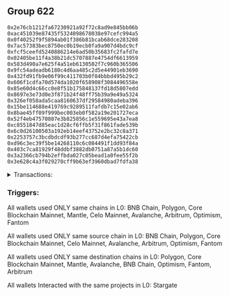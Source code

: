 ## Group 622

```0x26b79fbb94e33895391c397f48844d7c72a806a0
0x2e76cb1212fa67230921a92f72c8ad9e845bb06b
0xac451039e87435f5324098678038e97cefc994a5
0x0f40252f9f5894ab01f386b81bcab68dce283208
0x7ac57383bec8750ec0b19ecb0fa9a907d4bdc9cf
0xfcf5ceefd5240886214e6ad50b35683fc2fafd7e
0x02405be11f4a38b21dc5707887e4754df6613959
0x583d490a7e625f4a51eb6130502f7c960b365506
0x9fc54adeadb6180c4d6aa485c2d5e44901eb3690
0x432fd91fb9e06f99c411703b0f84bbbd495b29c2
0x606f1cdfa70d574da1020f658908f3084496558e
0x85e60d4c66cc0e8f51b175848137fd18d5807edd
0x8697e3e73d0e3f871b24f48ff75b39a9e49a5324
0x326ef058ada5caa8160637df29584980adeba396
0x15be114688e419769c9289511fafdb7c15e02ab6
0x8bae45ff09f999bec003eb0f582a19e201727eca
0x52f4eb47570807e3b825856c1e559695e43a7ea8
0xc8551847d85eac1d28cf6ffb5f31f861fade539b
0x6c0d26100503a192eb14eef43752e2bc32c8a371
0x2253757c3bcdbdcdf93b277cc687d4efa75422cb
0xd96c3ec39f5be14268110c6c084491f1dd93f84a
0x403c7ca81929f48ddbf3882db0751a87a5b1dc60
0x3a2366cb794b2effbda027c05bead1a0fee55f2b
0x3e628c4a3f029270cff9b63ef3960dbad7fdfa38
```
<details>
<summary>Transactions:</summary>

Hashes: 

Wallet: 0x26b79fbb94e33895391c397f48844d7c72a806a0

       Hash: 0x5f4ef58784c76b802e31937df8e4189daec88dafafd85cb99fcbc2db6559d3b9
         - source chain: BNB Chain
         - destination chain: Polygon
         - contract: 0xf0295a8cad5f287cc52b6f5994fe4aa6fb6e8d4b
       Hash: 0xbdf692fd42222695bc123c51080d45703406b0a6b53263b9d9da6c1377c7c6e8
         - source chain: BNB Chain
         - destination chain: Core Blockchain Mainnet
         - contract: 0x3668c325501322ceb5a624e95b9e16a019cdebe8
       Hash: 0x4da72164598c21c27a8a752bdb5c594ec2c6d91745e5dd40d88f2f06c29c27bf
         - source chain: Polygon
         - destination chain: Core Blockchain Mainnet
         - contract: 0xffdf4fe05899c4bdb1676e958fa9f21c19ecb9d5
       Hash: 0x2227c819f915f3fdb585781632c04d13d90dbb92911b6ffde76370a9274f6da8
         - source chain: Core Blockchain Mainnet
         - destination chain: Polygon
         - contract: 0x3701c5897710f16f1f75c6eae258bf11ee189a5d
       Hash: 0xfb41808cbde68fdbcc9afb6b5c8884e26a88a564845cba2b86ebb59d268a957f
         - source chain: Polygon
         - destination chain: Mantle
         - contract: 0xffdf4fe05899c4bdb1676e958fa9f21c19ecb9d5
       Hash: 0x14ffcb724a0bd0529b93fcaa2728c9b69f93be2cc05b06e93726653a457297f2
         - source chain: Celo Mainnet
         - destination chain: Polygon
         - contract: 0xe47b0a5f2444f9b360bd18b744b8d511cfbf98c6
       Hash: 0xf9ef48afdfdb552c8d86f13aea8077a5830dd93bada8044ae7bcbddedb46a25b
         - source chain: BNB Chain
         - destination chain: Avalanche
         - project: Stargate
         - contract: 0xb0d502e938ed5f4df2e681fe6e419ff29631d62b
       Hash: 0xe89856c03c023953babf1832ebcb86a13d2c2f0806c036b7b35ca238ac3e6c08
         - source chain: Avalanche
         - destination chain: BNB Chain
         - project: Stargate
         - contract: 0x2f6f07cdcf3588944bf4c42ac74ff24bf56e7590
       Hash: 0x129dd022689ed593c016ec78cf6e2fd2996592472d94131e637964f915d8292b
         - source chain: Arbitrum
         - destination chain: Optimism
         - project: Stargate
         - contract: 0x6694340fc020c5e6b96567843da2df01b2ce1eb6
       Hash: 0x06a8c02e0a755a6825d87ddc0bfea05b737ef543769d6299dc2a3e4fcde621b6
         - source chain: Optimism
         - destination chain: Fantom
         - project: Stargate
         - contract: 0x296f55f8fb28e498b858d0bcda06d955b2cb3f97
       Hash: 0x1e5163e91b6346eccf181c756facc62caca01500d90eca4a2fc9fec98c78e434
         - source chain: Fantom
         - destination chain: Arbitrum
         - project: Stargate
         - contract: 0x2f6f07cdcf3588944bf4c42ac74ff24bf56e7590
       Hash: 0xcb0f4ea1726e9123b07b685cf4a19fe202bb91c94322d71aaa7ed4d52cdd25d7
         - source chain: Optimism
         - destination chain: Arbitrum
         - project: Stargate
         - contract: 0x701a95707a0290ac8b90b3719e8ee5b210360883
         - value USD: 5371.185996299
Wallet: 0x2e76cb1212fa67230921a92f72c8ad9e845bb06b

       Hash:0xef525a3dbbc8f6cf0abc842f310df4eabafdd706ad9acaa85465432052bf218c
         - source chain: BNB Chain
         - destination chain: Polygon
         - contract: 0xf0295a8cad5f287cc52b6f5994fe4aa6fb6e8d4b
       Hash:0x1354a49e55d6e6b74c9aa54886f9656a5d0974887082bf63633c7b7f8b7bcfce
         - source chain: BNB Chain
         - destination chain: Core Blockchain Mainnet
         - contract: 0x3668c325501322ceb5a624e95b9e16a019cdebe8
       Hash:0x7565c4a6de633d1b77243a69b5dd51d83ed6c96218f00a4f354797baee89a51e
         - source chain: Polygon
         - destination chain: Core Blockchain Mainnet
         - contract: 0xffdf4fe05899c4bdb1676e958fa9f21c19ecb9d5
       Hash:0xf674a0e8f55df8d54c82d9da377b363f4e0d18d6c5e90b5f4185f760784ac4af
         - source chain: Core Blockchain Mainnet
         - destination chain: Polygon
         - contract: 0x3701c5897710f16f1f75c6eae258bf11ee189a5d
       Hash:0x10e56136fb6cc418db07c37c69c565b001ef8a8e545da7a8b47e563e4e192355
         - source chain: Polygon
         - destination chain: Mantle
         - contract: 0xffdf4fe05899c4bdb1676e958fa9f21c19ecb9d5
       Hash:0x11e21085ca1f7c54e565da06f8ff432c16798e18cb061b05792a5cb68adb7d20
         - source chain: Celo Mainnet
         - destination chain: Polygon
         - contract: 0xe47b0a5f2444f9b360bd18b744b8d511cfbf98c6
       Hash:0xb031bff0529b3f783b0da3e0d88d9793a8942350171e082718608606ff61b7ba
         - source chain: BNB Chain
         - destination chain: Avalanche
         - project: Stargate
         - contract: 0xb0d502e938ed5f4df2e681fe6e419ff29631d62b
       Hash:0x557190b61e62aba2a4b2d23afe67861783b340daad103a191068e8f0a33a19e0
         - source chain: Avalanche
         - destination chain: BNB Chain
         - project: Stargate
         - contract: 0x2f6f07cdcf3588944bf4c42ac74ff24bf56e7590
       Hash:0x26993392344e19f57f5ef13e13d539fdb821e855a8303058c366a88af8e54abf
         - source chain: Arbitrum
         - destination chain: Optimism
         - project: Stargate
         - contract: 0x6694340fc020c5e6b96567843da2df01b2ce1eb6
       Hash:0x9e19945ac94a2dd3eaddb714f986f5c88099e2843bbcfa24766423cae6dd48bf
         - source chain: Optimism
         - destination chain: Fantom
         - project: Stargate
         - contract: 0x296f55f8fb28e498b858d0bcda06d955b2cb3f97
       Hash:0xd8044909dfb6a1d885ffe2e52391396dd855a12d5e594e369e55ded9c3d2b9d2
         - source chain: Fantom
         - destination chain: Arbitrum
         - project: Stargate
         - contract: 0x2f6f07cdcf3588944bf4c42ac74ff24bf56e7590
       Hash:0x6b465c529a6f6bf430bb8ce18f84649ff72d2cc4c67728b83dbb485c6ecf45a7
         - source chain: Arbitrum
         - destination chain: Optimism
         - project: Stargate
         - contract: 0x352d8275aae3e0c2404d9f68f6cee084b5beb3dd
         - value USD: 5320.696101291
Wallet: 0xac451039e87435f5324098678038e97cefc994a5

       Hash:0x2e2ff7e963ca9bef4acbf6800ba6d9f7d51cfb9e0d05789b014c6c2c638bb9f8
         - source chain: BNB Chain
         - destination chain: Polygon
         - contract: 0xf0295a8cad5f287cc52b6f5994fe4aa6fb6e8d4b
       Hash:0x682f762b63652413aab0a73a0ce712086f8d67aea65c0e9cd074a84b910a9276
         - source chain: BNB Chain
         - destination chain: Core Blockchain Mainnet
         - contract: 0x3668c325501322ceb5a624e95b9e16a019cdebe8
       Hash:0x9b9d0c596d521fe209aef65e1bcf84ee80071b4164ffd1008fe9ec8a1b2da9c2
         - source chain: Polygon
         - destination chain: Core Blockchain Mainnet
         - contract: 0xffdf4fe05899c4bdb1676e958fa9f21c19ecb9d5
       Hash:0x90a4a8ec4a2e81c230ecce23f8f7c49ec6fb6f47b3551dda6f1eb174f3b37c1a
         - source chain: Core Blockchain Mainnet
         - destination chain: Polygon
         - contract: 0x3701c5897710f16f1f75c6eae258bf11ee189a5d
       Hash:0xd68ac62acdd4ae3cf619cac0f0eaaa48170547c57156999e776bb95ee93779f7
         - source chain: Polygon
         - destination chain: Mantle
         - contract: 0xffdf4fe05899c4bdb1676e958fa9f21c19ecb9d5
       Hash:0xdc3375a3be4ec0edc5cd8bcb88d6a3f7e52be4dcd5cf1fd60df7bbebf001ea79
         - source chain: Celo Mainnet
         - destination chain: Polygon
         - contract: 0xe47b0a5f2444f9b360bd18b744b8d511cfbf98c6
       Hash:0x33f11aa4763c1eb710a7c51a7b39bb65646c035ddce4ceee3d5050825ddd77b9
         - source chain: BNB Chain
         - destination chain: Avalanche
         - project: Stargate
         - contract: 0xb0d502e938ed5f4df2e681fe6e419ff29631d62b
       Hash:0x788483ede759520fa0d0e6a86a002aacedd2994c1e1a5bc91963f10b74629d29
         - source chain: Avalanche
         - destination chain: BNB Chain
         - project: Stargate
         - contract: 0x2f6f07cdcf3588944bf4c42ac74ff24bf56e7590
       Hash:0x574b30beb8659f54819595f19d2127b4f93d40cbc1af834637620bf3734bf92f
         - source chain: Arbitrum
         - destination chain: Optimism
         - project: Stargate
         - contract: 0x6694340fc020c5e6b96567843da2df01b2ce1eb6
       Hash:0x17e1c3fa9f639335b64f2ec458464606893804caa2c6b560dd4f5e0e06227c16
         - source chain: Optimism
         - destination chain: Fantom
         - project: Stargate
         - contract: 0x296f55f8fb28e498b858d0bcda06d955b2cb3f97
       Hash:0xc82ab0144b7474dc10bdea215c9dcc176d14123528f7e48c4460a8b6b4f3b774
         - source chain: Fantom
         - destination chain: Arbitrum
         - project: Stargate
         - contract: 0x2f6f07cdcf3588944bf4c42ac74ff24bf56e7590
       Hash:0x80c56720a81d928e8ad53bbe17f4c6fdc172db36a572eed49cedcc564bf20e53
         - source chain: Arbitrum
         - destination chain: Optimism
         - project: Stargate
         - contract: 0x352d8275aae3e0c2404d9f68f6cee084b5beb3dd
         - value USD: 5320.546236042
Wallet: 0x0f40252f9f5894ab01f386b81bcab68dce283208

       Hash:0xda95f26fd4ebfe11c1905913e54b4518ad546436db4449f566e2b364b289b909
         - source chain: BNB Chain
         - destination chain: Polygon
         - contract: 0xf0295a8cad5f287cc52b6f5994fe4aa6fb6e8d4b
       Hash:0x7e9fa080b367ebd728b734de036cd6f9ff6e9b2db9fb5028ae8e896a0d3556dc
         - source chain: BNB Chain
         - destination chain: Core Blockchain Mainnet
         - contract: 0x3668c325501322ceb5a624e95b9e16a019cdebe8
       Hash:0xa88ce1887a9e1bf887016d098de7276bb8fcfd84dec02f6d5f7e9f1916276490
         - source chain: Polygon
         - destination chain: Core Blockchain Mainnet
         - contract: 0xffdf4fe05899c4bdb1676e958fa9f21c19ecb9d5
       Hash:0x2130b7cf71deda9f8adf0c2cbc98ad50fcc72a5b340b242fe7ff1c9e550ea32c
         - source chain: Core Blockchain Mainnet
         - destination chain: Polygon
         - contract: 0x3701c5897710f16f1f75c6eae258bf11ee189a5d
       Hash:0x470554780c4a2b4d347fe340a8016b2fb9e72f50b192656efaa7af5d2fb5ad0e
         - source chain: Polygon
         - destination chain: Mantle
         - contract: 0xffdf4fe05899c4bdb1676e958fa9f21c19ecb9d5
       Hash:0x3013c5502f64d1fa07a5c7afbf95066c6f254a9d30ae7392d699eac3c87a8ef6
         - source chain: Celo Mainnet
         - destination chain: Polygon
         - contract: 0xe47b0a5f2444f9b360bd18b744b8d511cfbf98c6
       Hash:0x5d4c25cbdcdb7cdea9adf3d68a9e1319f379243569305767ed3da940bf07a545
         - source chain: BNB Chain
         - destination chain: Avalanche
         - project: Stargate
         - contract: 0xb0d502e938ed5f4df2e681fe6e419ff29631d62b
       Hash:0x774d773dcbb87daf7eee29d52f8ca18c792658c0e0082937c20fc163c6885128
         - source chain: Avalanche
         - destination chain: BNB Chain
         - project: Stargate
         - contract: 0x2f6f07cdcf3588944bf4c42ac74ff24bf56e7590
       Hash:0x545d240cdb2a8c08ece92acbd764348bec2da21dbb9169df65ee633afed813b1
         - source chain: Arbitrum
         - destination chain: Optimism
         - project: Stargate
         - contract: 0x6694340fc020c5e6b96567843da2df01b2ce1eb6
       Hash:0xb330eef6b2c6c30c8c07ac5fd6fe532ee79d702e4e313d48f7edc086bda30052
         - source chain: Optimism
         - destination chain: Fantom
         - project: Stargate
         - contract: 0x296f55f8fb28e498b858d0bcda06d955b2cb3f97
       Hash:0x6a008ef231ca6f156edebbeb53e4841131d608ce51b7c2d28ab45fbd9fca7dd5
         - source chain: Fantom
         - destination chain: Arbitrum
         - project: Stargate
         - contract: 0x2f6f07cdcf3588944bf4c42ac74ff24bf56e7590
       Hash:0x8625d0ffc1631bd91db103b32c1d6a7310b39ae08cacf6a7dcc1542478939063
         - source chain: Optimism
         - destination chain: Arbitrum
         - project: Stargate
         - contract: 0x701a95707a0290ac8b90b3719e8ee5b210360883
         - value USD: 5264.8534064
Wallet: 0x7ac57383bec8750ec0b19ecb0fa9a907d4bdc9cf

       Hash:0xf3f17e5cb134b590a34ad3eb76e07942ab0ae2109f8b1d8eb166577835973a86
         - source chain: BNB Chain
         - destination chain: Polygon
         - contract: 0xf0295a8cad5f287cc52b6f5994fe4aa6fb6e8d4b
       Hash:0x9340f4e1e09ba77730f2d7c5a7e0fcd0624e03acae06f9ffad6e4b4b3ddfcfd7
         - source chain: BNB Chain
         - destination chain: Core Blockchain Mainnet
         - contract: 0x3668c325501322ceb5a624e95b9e16a019cdebe8
       Hash:0x457dcdf9bef97ca6bd0ede62c47a0e3599d0adbc929bc3eb70482dfc41d11d1a
         - source chain: Polygon
         - destination chain: Core Blockchain Mainnet
         - contract: 0xffdf4fe05899c4bdb1676e958fa9f21c19ecb9d5
       Hash:0xeb94fbadadc146e452520eee55b4540129fe30a9e1534c99d028dac2c9629c21
         - source chain: Core Blockchain Mainnet
         - destination chain: Polygon
         - contract: 0x3701c5897710f16f1f75c6eae258bf11ee189a5d
       Hash:0x44a9a8687ce0aba24e05a9da605f03f96f91de79795b8099a9f26d2325401b3b
         - source chain: Polygon
         - destination chain: Mantle
         - contract: 0xffdf4fe05899c4bdb1676e958fa9f21c19ecb9d5
       Hash:0x54f89fa296e68571e40ff394cb05ccdf6a97913342d50f05dfe4769f778cc3d2
         - source chain: Celo Mainnet
         - destination chain: Polygon
         - contract: 0xe47b0a5f2444f9b360bd18b744b8d511cfbf98c6
       Hash:0x1003e9f8524de7e1807b5f3bd3c83b55120370b6d662f12e7f625c19d7ad7352
         - source chain: BNB Chain
         - destination chain: Avalanche
         - project: Stargate
         - contract: 0xb0d502e938ed5f4df2e681fe6e419ff29631d62b
       Hash:0x8bca31c6b3ba65d4b8799c106b772aec17bcd19629da99568375db8da246e7a1
         - source chain: Avalanche
         - destination chain: BNB Chain
         - project: Stargate
         - contract: 0x2f6f07cdcf3588944bf4c42ac74ff24bf56e7590
       Hash:0xc45fd9d2140be1f3f49320a4918ea489a443d74d0a085478599690c1b3ed04af
         - source chain: Arbitrum
         - destination chain: Optimism
         - project: Stargate
         - contract: 0x6694340fc020c5e6b96567843da2df01b2ce1eb6
       Hash:0x48a7327a5b83180989a1945c2e96eac1108c553b71f634e166edb58ada5f98af
         - source chain: Optimism
         - destination chain: Fantom
         - project: Stargate
         - contract: 0x296f55f8fb28e498b858d0bcda06d955b2cb3f97
       Hash:0x4bf7b78474e8556e04b8b90ae9c845b0452b0e80a5d2e3659f25c41b72addc5a
         - source chain: Fantom
         - destination chain: Arbitrum
         - project: Stargate
         - contract: 0x2f6f07cdcf3588944bf4c42ac74ff24bf56e7590
       Hash:0x264a98cf89059270053167164be62c489595082e864b3090697a80b94af8125e
         - source chain: Arbitrum
         - destination chain: Optimism
         - project: Stargate
         - contract: 0x352d8275aae3e0c2404d9f68f6cee084b5beb3dd
         - value USD: 5214.37632583
Wallet: 0xfcf5ceefd5240886214e6ad50b35683fc2fafd7e

       Hash:0xe88fc958794e0f802ff74f81a507ed711f2bb9285d282f19504113d083a59ccd
         - source chain: BNB Chain
         - destination chain: Polygon
         - contract: 0xf0295a8cad5f287cc52b6f5994fe4aa6fb6e8d4b
       Hash:0x3531a7fc8ee0f1d168183277f43b25d7ce8553ad44c6dc3b45bb0c897db202c4
         - source chain: BNB Chain
         - destination chain: Core Blockchain Mainnet
         - contract: 0x3668c325501322ceb5a624e95b9e16a019cdebe8
       Hash:0x4e6f6e8ebb3645d3d503a137b4f84776400dc014dd7010d611c75713fb2ef2e3
         - source chain: Polygon
         - destination chain: Core Blockchain Mainnet
         - contract: 0xffdf4fe05899c4bdb1676e958fa9f21c19ecb9d5
       Hash:0xd2821b1bfcf838709049574cbe20e607acfffacb6c38b816fc652cd3950bd918
         - source chain: Core Blockchain Mainnet
         - destination chain: Polygon
         - contract: 0x3701c5897710f16f1f75c6eae258bf11ee189a5d
       Hash:0xdd9bddbbb4df577fcbe0ecffdb17a41dbbf1cdaecfaf93510585b70cea16009b
         - source chain: Polygon
         - destination chain: Mantle
         - contract: 0xffdf4fe05899c4bdb1676e958fa9f21c19ecb9d5
       Hash:0xd39d37a5af06a3ebfa7f4accfc2fe620f590607fd659050ec299fa00b70bd561
         - source chain: Celo Mainnet
         - destination chain: Polygon
         - contract: 0xe47b0a5f2444f9b360bd18b744b8d511cfbf98c6
       Hash:0x6e7901c41bb765a6161d0079ee6cc2e6f088d136044f6fd982b1194534cba809
         - source chain: BNB Chain
         - destination chain: Avalanche
         - project: Stargate
         - contract: 0xb0d502e938ed5f4df2e681fe6e419ff29631d62b
       Hash:0x5456747be05144280136d5d816d4227e9382b9eb9f80b512cf20ba928ffcde7b
         - source chain: Avalanche
         - destination chain: BNB Chain
         - project: Stargate
         - contract: 0x2f6f07cdcf3588944bf4c42ac74ff24bf56e7590
       Hash:0x090631826d6ebc18d265d35a3c3bac9e45d8171c172dbdebdf182e70b61a1e3f
         - source chain: Arbitrum
         - destination chain: Optimism
         - project: Stargate
         - contract: 0x6694340fc020c5e6b96567843da2df01b2ce1eb6
       Hash:0x3a3ca082ba667e99c0b4b765999ec1ec320c43642d6cd26692c99d2ba24e3225
         - source chain: Optimism
         - destination chain: Fantom
         - project: Stargate
         - contract: 0x296f55f8fb28e498b858d0bcda06d955b2cb3f97
       Hash:0xa43dc0ea5b7a9a977f3c9d64a0367784420da11d339d2a33dfbd9970a9ae3724
         - source chain: Fantom
         - destination chain: Arbitrum
         - project: Stargate
         - contract: 0x2f6f07cdcf3588944bf4c42ac74ff24bf56e7590
       Hash:0xa8f04a7f2a84a73670aa825191a9ffd79a992a2e95a2793d48205df2765e7ff5
         - source chain: Optimism
         - destination chain: Arbitrum
         - project: Stargate
         - contract: 0x701a95707a0290ac8b90b3719e8ee5b210360883
         - value USD: 5265.003110053
Wallet: 0x02405be11f4a38b21dc5707887e4754df6613959

       Hash:0x35d005416e897339aa08e0fe1e2026d1d95e66fa200941c963c1413e2c23c230
         - source chain: BNB Chain
         - destination chain: Polygon
         - contract: 0xf0295a8cad5f287cc52b6f5994fe4aa6fb6e8d4b
       Hash:0x950b90c3d0729374c2845f8bc5f015b93980bc5b99e36cb48a1d9235fefdfbfe
         - source chain: BNB Chain
         - destination chain: Core Blockchain Mainnet
         - contract: 0x3668c325501322ceb5a624e95b9e16a019cdebe8
       Hash:0x6249c734cb18ff043cf1fbdeeeb664dbf686441160e861a7d41932e9f37dc4f4
         - source chain: Polygon
         - destination chain: Core Blockchain Mainnet
         - contract: 0xffdf4fe05899c4bdb1676e958fa9f21c19ecb9d5
       Hash:0x7a97a0269b8e6a6eeed9f3cf75d593463fbea2d5ed41d4a53227ecd064377ada
         - source chain: Core Blockchain Mainnet
         - destination chain: Polygon
         - contract: 0x3701c5897710f16f1f75c6eae258bf11ee189a5d
       Hash:0x2a2d5a3a7cd614cfc432bd2415d432a32dbaf35e761282c82479a633425e10c2
         - source chain: Polygon
         - destination chain: Mantle
         - contract: 0xffdf4fe05899c4bdb1676e958fa9f21c19ecb9d5
       Hash:0x3714e88374b0c8308baf6fe277970ba8acf23056eb64253408b0955c9b57943e
         - source chain: Celo Mainnet
         - destination chain: Polygon
         - contract: 0xe47b0a5f2444f9b360bd18b744b8d511cfbf98c6
       Hash:0x2a921bcdf1c2fab6eee1cb864106bedddddeb3df4399e84bf7bff5420c4bba58
         - source chain: BNB Chain
         - destination chain: Avalanche
         - project: Stargate
         - contract: 0xb0d502e938ed5f4df2e681fe6e419ff29631d62b
       Hash:0xa3ea4f934a23ba314628732110244e1de931d4900dfde6be18b023a57c51d335
         - source chain: Avalanche
         - destination chain: BNB Chain
         - project: Stargate
         - contract: 0x2f6f07cdcf3588944bf4c42ac74ff24bf56e7590
       Hash:0x59778cd5e3c57c1f5f3f3f7b7adce48246491c20d9f8c977dcf3f6f7930216f0
         - source chain: Arbitrum
         - destination chain: Optimism
         - project: Stargate
         - contract: 0x6694340fc020c5e6b96567843da2df01b2ce1eb6
       Hash:0x8d6b036f0acad756df208d60ad0ab83756048e8d9137aa60983b0c497b08c7b5
         - source chain: Optimism
         - destination chain: Fantom
         - project: Stargate
         - contract: 0x296f55f8fb28e498b858d0bcda06d955b2cb3f97
       Hash:0xb27ea138dedfcda98ab5812e62eee07a4b2979262497dd3b6a5422a0820054fc
         - source chain: Fantom
         - destination chain: Arbitrum
         - project: Stargate
         - contract: 0x2f6f07cdcf3588944bf4c42ac74ff24bf56e7590
       Hash:0x753bf99023d1c790b9acdd083a1da31346f86aa23057c149db2f3c7cae0f1e35
         - source chain: Arbitrum
         - destination chain: Optimism
         - project: Stargate
         - contract: 0x352d8275aae3e0c2404d9f68f6cee084b5beb3dd
         - value USD: 5214.226640629
Wallet: 0x583d490a7e625f4a51eb6130502f7c960b365506

       Hash:0xd7e7a726ce54e9127816a2f03e519ebd7ff4aa4991dd3b8214344d8a39464eb9
         - source chain: BNB Chain
         - destination chain: Polygon
         - contract: 0xf0295a8cad5f287cc52b6f5994fe4aa6fb6e8d4b
       Hash:0x9acac8ea208cec77dfbd8d92530187aa6a3347d84c96a851a835ae5d1c3ed2d4
         - source chain: BNB Chain
         - destination chain: Core Blockchain Mainnet
         - contract: 0x3668c325501322ceb5a624e95b9e16a019cdebe8
       Hash:0x128a8db5279f0e58100a1e1ae1dd683b68a204d39eb1d7736af854b407728a89
         - source chain: Polygon
         - destination chain: Core Blockchain Mainnet
         - contract: 0xffdf4fe05899c4bdb1676e958fa9f21c19ecb9d5
       Hash:0xb4a9af3b6ee250d0f67a0d680b260accfca21969e3cb480e65a7d7b8af3dae05
         - source chain: Core Blockchain Mainnet
         - destination chain: Polygon
         - contract: 0x3701c5897710f16f1f75c6eae258bf11ee189a5d
       Hash:0x37ce6c905a4815213caec8e3b47ac165186c3e6c9fa698e43f51c0ed99cb1d3b
         - source chain: Polygon
         - destination chain: Mantle
         - contract: 0xffdf4fe05899c4bdb1676e958fa9f21c19ecb9d5
       Hash:0x6976cd0a43cbc1ed3959658f952adba8f505c3ad9f783569b97a3e3bfb6246a8
         - source chain: Celo Mainnet
         - destination chain: Polygon
         - contract: 0xe47b0a5f2444f9b360bd18b744b8d511cfbf98c6
       Hash:0xf730dc8e37e77e30def51b3dc7ce5c016efac9eec097a5d016d78901f443be62
         - source chain: BNB Chain
         - destination chain: Avalanche
         - project: Stargate
         - contract: 0xb0d502e938ed5f4df2e681fe6e419ff29631d62b
       Hash:0xf74c6c95ecd4325bec6499cdabc32cade8e1881d315aee0d7ade6718a33fd1b6
         - source chain: Avalanche
         - destination chain: BNB Chain
         - project: Stargate
         - contract: 0x2f6f07cdcf3588944bf4c42ac74ff24bf56e7590
       Hash:0x87c11d082aa9c769a28b21de078d78f73e8dcf70b8df5c0745104920f3288d2f
         - source chain: Arbitrum
         - destination chain: Optimism
         - project: Stargate
         - contract: 0x6694340fc020c5e6b96567843da2df01b2ce1eb6
       Hash:0x00c37e556556370ae8f5295ac2925bba7471c4d25717ad9e89e02e4725886b9f
         - source chain: Optimism
         - destination chain: Fantom
         - project: Stargate
         - contract: 0x296f55f8fb28e498b858d0bcda06d955b2cb3f97
       Hash:0xb1e05cad7f20f4f5633e0c4acdcc4b20df7d5d1050430b02f57e53e4da06179b
         - source chain: Fantom
         - destination chain: Arbitrum
         - project: Stargate
         - contract: 0x2f6f07cdcf3588944bf4c42ac74ff24bf56e7590
       Hash:0xa6dde65a9db5bbdb315af61861257b5a3b4d9760538c537376fee8858ba35807
         - source chain: Optimism
         - destination chain: Arbitrum
         - project: Stargate
         - contract: 0x701a95707a0290ac8b90b3719e8ee5b210360883
         - value USD: 5158.797902481
Wallet: 0x9fc54adeadb6180c4d6aa485c2d5e44901eb3690

       Hash:0x32aa7c210ff4f332b6c4b07b822e305c34e9c9689e7d3749f617148a1082a8ad
         - source chain: BNB Chain
         - destination chain: Polygon
         - contract: 0xf0295a8cad5f287cc52b6f5994fe4aa6fb6e8d4b
       Hash:0x2a302bea46b86da30459cb10af91f14aedf3e8ad80f871e69c9ce464595345be
         - source chain: BNB Chain
         - destination chain: Core Blockchain Mainnet
         - contract: 0x3668c325501322ceb5a624e95b9e16a019cdebe8
       Hash:0x96f9be3a2077425b829afa187b8270e73cfc832a011e01fbc64b5f4dfd651092
         - source chain: Polygon
         - destination chain: Core Blockchain Mainnet
         - contract: 0xffdf4fe05899c4bdb1676e958fa9f21c19ecb9d5
       Hash:0xe5d87120d9671f5ee8d76ec713df4ec9549fd569bab49e7f73dd43db006159b0
         - source chain: Core Blockchain Mainnet
         - destination chain: Polygon
         - contract: 0x3701c5897710f16f1f75c6eae258bf11ee189a5d
       Hash:0xce0c83d4a4936f0bc623e49b929a41be91748c9416d654b8b1f21503b528271c
         - source chain: Polygon
         - destination chain: Mantle
         - contract: 0xffdf4fe05899c4bdb1676e958fa9f21c19ecb9d5
       Hash:0x356c9a71119cff6a76c901e47064a397a099a46348c346fb4496d36faad77d38
         - source chain: Celo Mainnet
         - destination chain: Polygon
         - contract: 0xe47b0a5f2444f9b360bd18b744b8d511cfbf98c6
       Hash:0x2670131d6a36c3750b8af189631cb25c15952c9b2ee56315c2e8a781fda5d977
         - source chain: BNB Chain
         - destination chain: Avalanche
         - project: Stargate
         - contract: 0xb0d502e938ed5f4df2e681fe6e419ff29631d62b
       Hash:0x2e998e53f48e6484ad115272d64074cd82d2dcb27df13bb50adbf7b65c8dd4c0
         - source chain: Avalanche
         - destination chain: BNB Chain
         - project: Stargate
         - contract: 0x2f6f07cdcf3588944bf4c42ac74ff24bf56e7590
       Hash:0x4aa8dd7a342b8c38e8451743863928f28d847c69fc7c4073cc33a31a73b4469b
         - source chain: Arbitrum
         - destination chain: Optimism
         - project: Stargate
         - contract: 0x6694340fc020c5e6b96567843da2df01b2ce1eb6
       Hash:0xd6472004f495a60559cb0427eb54d812ddede648f2dac521b386f15e552c4896
         - source chain: Optimism
         - destination chain: Fantom
         - project: Stargate
         - contract: 0x296f55f8fb28e498b858d0bcda06d955b2cb3f97
       Hash:0xabdefe914911762431ada28d6377dd737731dbe37448bee521e7b7a2879b753a
         - source chain: Fantom
         - destination chain: Arbitrum
         - project: Stargate
         - contract: 0x2f6f07cdcf3588944bf4c42ac74ff24bf56e7590
       Hash:0xb93e3fc5499c7b13982c3db40dae719599a2b882a028f97e191e2d2911ba5c0a
         - source chain: Optimism
         - destination chain: Arbitrum
         - project: Stargate
         - contract: 0x701a95707a0290ac8b90b3719e8ee5b210360883
         - value USD: 5158.648377791
Wallet: 0x432fd91fb9e06f99c411703b0f84bbbd495b29c2

       Hash:0x439596c7ad6ebc7723f859b266ace9b937a65abbc888e6f66f56ef88144d6e88
         - source chain: BNB Chain
         - destination chain: Polygon
         - contract: 0xf0295a8cad5f287cc52b6f5994fe4aa6fb6e8d4b
       Hash:0x9b936a97a2ebf6b901ad682cf6eb7b7f62f701760a8f715ec122410330b59654
         - source chain: BNB Chain
         - destination chain: Core Blockchain Mainnet
         - contract: 0x3668c325501322ceb5a624e95b9e16a019cdebe8
       Hash:0x699be64f1241c2feaa2078b7380467a26b2bc198ca458eee738e1c5f2a97b19a
         - source chain: Polygon
         - destination chain: Core Blockchain Mainnet
         - contract: 0xffdf4fe05899c4bdb1676e958fa9f21c19ecb9d5
       Hash:0x38cfe93a35c6f581fe7676e962a1426565a300167874d991146c9f9dba703852
         - source chain: Core Blockchain Mainnet
         - destination chain: Polygon
         - contract: 0x3701c5897710f16f1f75c6eae258bf11ee189a5d
       Hash:0x3fc7a8c62d1ac99a4597382e0b59e1e3a983ef20bf13bfb243a015ae5d3b3eb9
         - source chain: Polygon
         - destination chain: Mantle
         - contract: 0xffdf4fe05899c4bdb1676e958fa9f21c19ecb9d5
       Hash:0x1ff6955b178dcbfb41f7bc11647f464d457951df65fae5b8552c9ec3588af9ff
         - source chain: Celo Mainnet
         - destination chain: Polygon
         - contract: 0xe47b0a5f2444f9b360bd18b744b8d511cfbf98c6
       Hash:0x518f579de120cb0b957e8248c482450c745acdd0ee6fc1a60c7cbae82f7adee0
         - source chain: BNB Chain
         - destination chain: Avalanche
         - project: Stargate
         - contract: 0xb0d502e938ed5f4df2e681fe6e419ff29631d62b
       Hash:0xd241058d0a21472bcb3a3c7d7acd68750218fe9b33eea8922a2aff40b8fe075c
         - source chain: Avalanche
         - destination chain: BNB Chain
         - project: Stargate
         - contract: 0x2f6f07cdcf3588944bf4c42ac74ff24bf56e7590
       Hash:0x6a57bdbe3ce8e6793af54f9aa25139349488fdb82fc3df0357a5da3dd0deaa7f
         - source chain: Arbitrum
         - destination chain: Optimism
         - project: Stargate
         - contract: 0x6694340fc020c5e6b96567843da2df01b2ce1eb6
       Hash:0xe2c70c0e15fa6f38462d490ad3712ba30199933690cf86aed0444387ec405309
         - source chain: Optimism
         - destination chain: Fantom
         - project: Stargate
         - contract: 0x296f55f8fb28e498b858d0bcda06d955b2cb3f97
       Hash:0x01d8c594ce034a241695054dbe6ac4c617c9ebce94f9e08d5d4c7e37222eef94
         - source chain: Fantom
         - destination chain: Arbitrum
         - project: Stargate
         - contract: 0x2f6f07cdcf3588944bf4c42ac74ff24bf56e7590
       Hash:0x8a384b45e56197fa26779f0308ad609618030273366bab1e8f91b9a80399252b
         - source chain: Arbitrum
         - destination chain: Optimism
         - project: Stargate
         - contract: 0x352d8275aae3e0c2404d9f68f6cee084b5beb3dd
         - value USD: 5108.034589472
Wallet: 0x606f1cdfa70d574da1020f658908f3084496558e

       Hash:0x47df03a389557c3dd2e756692a91a84be3b420d51196e967993c4eaf3816c982
         - source chain: BNB Chain
         - destination chain: Polygon
         - contract: 0xf0295a8cad5f287cc52b6f5994fe4aa6fb6e8d4b
       Hash:0xd89f10069789ae3f32fb5b84a3e9d373933b6360a6f3dc5ba133f627e06011fc
         - source chain: BNB Chain
         - destination chain: Core Blockchain Mainnet
         - contract: 0x3668c325501322ceb5a624e95b9e16a019cdebe8
       Hash:0x436b2e41c480ad3f4efdfb4c7c924d6aed02fcbcafb138945215736162837aa8
         - source chain: Polygon
         - destination chain: Core Blockchain Mainnet
         - contract: 0xffdf4fe05899c4bdb1676e958fa9f21c19ecb9d5
       Hash:0x4ec3096b6d047f2a50d65583b23ec95fff4238e1e0ff6591e19712698a2ed2f8
         - source chain: Core Blockchain Mainnet
         - destination chain: Polygon
         - contract: 0x3701c5897710f16f1f75c6eae258bf11ee189a5d
       Hash:0x459b00073650f6c1db8faa9f3eb264011960ec61d0991aa9ba02637515980630
         - source chain: Polygon
         - destination chain: Mantle
         - contract: 0xffdf4fe05899c4bdb1676e958fa9f21c19ecb9d5
       Hash:0x817b80925734cb4140004d741b2fefc2232935ec44c84a0267049442554ce40a
         - source chain: Celo Mainnet
         - destination chain: Polygon
         - contract: 0xe47b0a5f2444f9b360bd18b744b8d511cfbf98c6
       Hash:0xa7a90f68aa0fa119a2e8f05a8fa1293f5063c15267943a572fe7c0e47085e2c8
         - source chain: BNB Chain
         - destination chain: Avalanche
         - project: Stargate
         - contract: 0xb0d502e938ed5f4df2e681fe6e419ff29631d62b
       Hash:0xebdd4144f8c6ec770537eaf889aabf95ecbd72150533b7c5dce7acdcee8593a6
         - source chain: Avalanche
         - destination chain: BNB Chain
         - project: Stargate
         - contract: 0x2f6f07cdcf3588944bf4c42ac74ff24bf56e7590
       Hash:0x163d2e88a5dcdada04de7630396935e9802600d8d35e443a35f4ebe962f47c84
         - source chain: Arbitrum
         - destination chain: Optimism
         - project: Stargate
         - contract: 0x6694340fc020c5e6b96567843da2df01b2ce1eb6
       Hash:0xf82cc1bbc7215bfcb57fd92304a0f21ee599935b327e7d52c9a83d88e9176ae4
         - source chain: Optimism
         - destination chain: Fantom
         - project: Stargate
         - contract: 0x296f55f8fb28e498b858d0bcda06d955b2cb3f97
       Hash:0x6404531b695c3f1226303f23a139a2bc0c548dc97842d5e990942b0f2867c9ed
         - source chain: Fantom
         - destination chain: Arbitrum
         - project: Stargate
         - contract: 0x2f6f07cdcf3588944bf4c42ac74ff24bf56e7590
       Hash:0x606dcec5c9d6b41375525ab059f46f8dac1c5f66588fedb23afa9c70071b8381
         - source chain: Arbitrum
         - destination chain: Optimism
         - project: Stargate
         - contract: 0x352d8275aae3e0c2404d9f68f6cee084b5beb3dd
         - value USD: 5108.184095625
Wallet: 0x85e60d4c66cc0e8f51b175848137fd18d5807edd

       Hash:0x1491e29ddf9b5dcc0d2ac9837bcfab196ac0cd897129a86cd62ea4da91505d6f
         - source chain: BNB Chain
         - destination chain: Polygon
         - contract: 0xf0295a8cad5f287cc52b6f5994fe4aa6fb6e8d4b
       Hash:0xd220644bd69b541f4d45e3f5fba5c44a9fda74261ccd3838e727f817b99440f5
         - source chain: BNB Chain
         - destination chain: Core Blockchain Mainnet
         - contract: 0x3668c325501322ceb5a624e95b9e16a019cdebe8
       Hash:0x1757ff5ecc19a36cacf99897fb0f17045e689823d42665d63bfdca9eb7cd0bbb
         - source chain: Polygon
         - destination chain: Core Blockchain Mainnet
         - contract: 0xffdf4fe05899c4bdb1676e958fa9f21c19ecb9d5
       Hash:0x40300d4b9af3217c83083d6a1977194844097e3294dbb3130f23a30daf265f92
         - source chain: Core Blockchain Mainnet
         - destination chain: Polygon
         - contract: 0x3701c5897710f16f1f75c6eae258bf11ee189a5d
       Hash:0xc3803a6eb157883ffa483a17523ff72d24c9d5ddbbb4e307a73962e33790e09e
         - source chain: Polygon
         - destination chain: Mantle
         - contract: 0xffdf4fe05899c4bdb1676e958fa9f21c19ecb9d5
       Hash:0x06324cf85eb97f733c624a6d0d11bffcbbd866012cea24eea0f9e3f85158ceef
         - source chain: Celo Mainnet
         - destination chain: Polygon
         - contract: 0xe47b0a5f2444f9b360bd18b744b8d511cfbf98c6
       Hash:0xd46877ee917b6ae4cb688392d9a2e1d2b209c1966ee9e11b7f0df6174f680b08
         - source chain: BNB Chain
         - destination chain: Avalanche
         - project: Stargate
         - contract: 0xb0d502e938ed5f4df2e681fe6e419ff29631d62b
       Hash:0xa4db6750a072f0c446606fe233e9199a17e75c2aebc373c47f5bfece5c625669
         - source chain: Avalanche
         - destination chain: BNB Chain
         - project: Stargate
         - contract: 0x2f6f07cdcf3588944bf4c42ac74ff24bf56e7590
       Hash:0x141546d22cca01df40be051c331582befb7c18334e69829d221c353ffaf00b18
         - source chain: Arbitrum
         - destination chain: Optimism
         - project: Stargate
         - contract: 0x6694340fc020c5e6b96567843da2df01b2ce1eb6
       Hash:0x716984ac2bb53cba0e4608622314b94aa46ee7f3d248d65dc5445860306c137f
         - source chain: Optimism
         - destination chain: Fantom
         - project: Stargate
         - contract: 0x296f55f8fb28e498b858d0bcda06d955b2cb3f97
       Hash:0x788cf4a49c1b7f694bcb043fb19a6a79a5b056837d1f57fb42b2d291ac5fab49
         - source chain: Fantom
         - destination chain: Arbitrum
         - project: Stargate
         - contract: 0x2f6f07cdcf3588944bf4c42ac74ff24bf56e7590
       Hash:0x72a6368ba4bd5f103be8b08bc697eff877365983ceb3085affd22595bc69d963
         - source chain: Optimism
         - destination chain: Arbitrum
         - project: Stargate
         - contract: 0x701a95707a0290ac8b90b3719e8ee5b210360883
         - value USD: 5052.570756504
Wallet: 0x8697e3e73d0e3f871b24f48ff75b39a9e49a5324

       Hash:0xf1189c7cb0a4ffbc7fa3fa3280a6c65317752f3ff370e9205b568ee2447c0c02
         - source chain: BNB Chain
         - destination chain: Polygon
         - contract: 0xf0295a8cad5f287cc52b6f5994fe4aa6fb6e8d4b
       Hash:0x4718ab0c63f6c611a6980a3b7eec4cb6f33e216725240ff5190f2079b19b930f
         - source chain: BNB Chain
         - destination chain: Core Blockchain Mainnet
         - contract: 0x3668c325501322ceb5a624e95b9e16a019cdebe8
       Hash:0xd6534ece5ce499e695acc3dec0f3ae1de82ef8fa1e22bd4486116f5379c014e8
         - source chain: Polygon
         - destination chain: Core Blockchain Mainnet
         - contract: 0xffdf4fe05899c4bdb1676e958fa9f21c19ecb9d5
       Hash:0x3c966744bc126f56d93d66969dfb95caf82e6b229a9d67c38497f3dd7ffcc551
         - source chain: Core Blockchain Mainnet
         - destination chain: Polygon
         - contract: 0x3701c5897710f16f1f75c6eae258bf11ee189a5d
       Hash:0xcb79e4fca218f79607cedcd200886119b5ba024449e40097eff0e71ed33f79c0
         - source chain: Polygon
         - destination chain: Mantle
         - contract: 0xffdf4fe05899c4bdb1676e958fa9f21c19ecb9d5
       Hash:0xf368bef0b664a901ea4112dba8cdc38558a5827534840f23a773fb73f2660a86
         - source chain: Celo Mainnet
         - destination chain: Polygon
         - contract: 0xe47b0a5f2444f9b360bd18b744b8d511cfbf98c6
       Hash:0xc318d18b52f344f3e0a701b6f07edf781a1875a4d4c2e209e41f1de9c2d790c1
         - source chain: BNB Chain
         - destination chain: Avalanche
         - project: Stargate
         - contract: 0xb0d502e938ed5f4df2e681fe6e419ff29631d62b
       Hash:0xee427bc360bc9f04b37e79bdc0aeda419d64686901bf15f6ce818b7077112862
         - source chain: Avalanche
         - destination chain: BNB Chain
         - project: Stargate
         - contract: 0x2f6f07cdcf3588944bf4c42ac74ff24bf56e7590
       Hash:0x9d0ad4857ccf86648563d815c224e7b909c525da9f310fae0f56a2aba7ea0e6e
         - source chain: Arbitrum
         - destination chain: Optimism
         - project: Stargate
         - contract: 0x6694340fc020c5e6b96567843da2df01b2ce1eb6
       Hash:0xb1eb5f1c9e94767d6c579716405fa4e2bae552ae2bc1cbb760c4c6c83bf0582a
         - source chain: Optimism
         - destination chain: Fantom
         - project: Stargate
         - contract: 0x296f55f8fb28e498b858d0bcda06d955b2cb3f97
       Hash:0x7b25e259663946d60e9fd2fef692724801f31c399bbe0f539acab0a59d0a8b11
         - source chain: Fantom
         - destination chain: Arbitrum
         - project: Stargate
         - contract: 0x2f6f07cdcf3588944bf4c42ac74ff24bf56e7590
       Hash:0xcbb6d11d981ba47973f1ca7df5070d6660dbf062e4c905c3ab50936c6a22397c
         - source chain: Arbitrum
         - destination chain: Optimism
         - project: Stargate
         - contract: 0x352d8275aae3e0c2404d9f68f6cee084b5beb3dd
         - value USD: 5979.295198233
Wallet: 0x326ef058ada5caa8160637df29584980adeba396

       Hash:0x4ab1502983820566bf7a04a3a73bd1b0ea8dada0d1d25105c18dca1b7741a915
         - source chain: BNB Chain
         - destination chain: Polygon
         - contract: 0xf0295a8cad5f287cc52b6f5994fe4aa6fb6e8d4b
       Hash:0x9f6810b1cae6603a49f63ca293d0b692bcb19572fffd3088b3a694d8713ecb2c
         - source chain: BNB Chain
         - destination chain: Core Blockchain Mainnet
         - contract: 0x3668c325501322ceb5a624e95b9e16a019cdebe8
       Hash:0xdca46f673c260a84ec4c5c5fb6756962b1a75afc786f0c67e863ac127df346d1
         - source chain: Polygon
         - destination chain: Core Blockchain Mainnet
         - contract: 0xffdf4fe05899c4bdb1676e958fa9f21c19ecb9d5
       Hash:0x6da7c1fa2bf0df5295b6354c511e1e37f23367610717ea4e260ac63a4cdbe24c
         - source chain: Core Blockchain Mainnet
         - destination chain: Polygon
         - contract: 0x3701c5897710f16f1f75c6eae258bf11ee189a5d
       Hash:0xe3086e004baa1d2a52d0c7d049512ee4187d4686499e6674724cb41e4004af54
         - source chain: Polygon
         - destination chain: Mantle
         - contract: 0xffdf4fe05899c4bdb1676e958fa9f21c19ecb9d5
       Hash:0xb27fba8a241c173dc073c05cb5fb026003b30f25464a0745dd7f49a00759ff5a
         - source chain: Celo Mainnet
         - destination chain: Polygon
         - contract: 0xe47b0a5f2444f9b360bd18b744b8d511cfbf98c6
       Hash:0x6d01dc3b204ce2bda68ebd2070997e890350fb1fa8d1c12d90aa90486d31ae39
         - source chain: BNB Chain
         - destination chain: Avalanche
         - project: Stargate
         - contract: 0xb0d502e938ed5f4df2e681fe6e419ff29631d62b
       Hash:0xaf11ee29aaf4b36ff72eb8e61fd0e21c4f9daa0fd1794d8430926cd607d5729f
         - source chain: Avalanche
         - destination chain: BNB Chain
         - project: Stargate
         - contract: 0x2f6f07cdcf3588944bf4c42ac74ff24bf56e7590
       Hash:0x100c87cb9e12c903259af1d8383231edf6685e9a8de54794ea40189b39598bc1
         - source chain: Arbitrum
         - destination chain: Optimism
         - project: Stargate
         - contract: 0x6694340fc020c5e6b96567843da2df01b2ce1eb6
       Hash:0x32d45e7715caf2ee30b5fd688c7e9a0f952e6af2a0769b283f0a3e02e6ca23c6
         - source chain: Optimism
         - destination chain: Fantom
         - project: Stargate
         - contract: 0x296f55f8fb28e498b858d0bcda06d955b2cb3f97
       Hash:0x785bf3a1afe4a9522389e808d060eff840e0f2479f7479b4b4f0a630a0b731d7
         - source chain: Fantom
         - destination chain: Arbitrum
         - project: Stargate
         - contract: 0x2f6f07cdcf3588944bf4c42ac74ff24bf56e7590
       Hash:0x2895b37e9b234fab5a8dda3c755c099d58108dabf4023df46f5a9e39d058fa78
         - source chain: Arbitrum
         - destination chain: Optimism
         - project: Stargate
         - contract: 0x352d8275aae3e0c2404d9f68f6cee084b5beb3dd
         - value USD: 5979.54353593
Wallet: 0x15be114688e419769c9289511fafdb7c15e02ab6

       Hash:0xee6fca3e9bd5bb5eaaa1fb2a3b44fb0ea20a23e0ee4cafeee13897531f3f7a01
         - source chain: BNB Chain
         - destination chain: Polygon
         - contract: 0xf0295a8cad5f287cc52b6f5994fe4aa6fb6e8d4b
       Hash:0x84edda92bf3b8a7db8826dd5d31e5209a9966e34843795bdf7ecd2e7dd19ee31
         - source chain: BNB Chain
         - destination chain: Core Blockchain Mainnet
         - contract: 0x3668c325501322ceb5a624e95b9e16a019cdebe8
       Hash:0x9d94916a01ec93c03662c808229cfd0e4f0188cde5d4cfba01258dd905794eda
         - source chain: Polygon
         - destination chain: Core Blockchain Mainnet
         - contract: 0xffdf4fe05899c4bdb1676e958fa9f21c19ecb9d5
       Hash:0xfc9f7a5c08a1bb24e662b72ca62ec1b30614e3c751658956483f27c6e0a9b441
         - source chain: Core Blockchain Mainnet
         - destination chain: Polygon
         - contract: 0x3701c5897710f16f1f75c6eae258bf11ee189a5d
       Hash:0x58efe9fbbf9708a673eefaca3d529f5f1964cb7aac5a8bd27591994597b5b0b8
         - source chain: Polygon
         - destination chain: Core Blockchain Mainnet
         - contract: 0xffdf4fe05899c4bdb1676e958fa9f21c19ecb9d5
       Hash:0xb98d20dbf65b26fb8c4295e097869c4d13235eb911fe3451b6c1678752df3ed0
         - source chain: Polygon
         - destination chain: Mantle
         - contract: 0xffdf4fe05899c4bdb1676e958fa9f21c19ecb9d5
       Hash:0x636414f704fdfd73403fc710f6074adbbd1e8246801a74c5fea7c8e2c7e39a51
         - source chain: Celo Mainnet
         - destination chain: Polygon
         - contract: 0xe47b0a5f2444f9b360bd18b744b8d511cfbf98c6
       Hash:0x9b8b88c40b2afe8361b62ec1051265cf3f374a4994628074228483607a044a29
         - source chain: BNB Chain
         - destination chain: Avalanche
         - project: Stargate
         - contract: 0xb0d502e938ed5f4df2e681fe6e419ff29631d62b
       Hash:0x5b9b81ec36d5859e936165aa9b0653434d9ed0eb282b478436da682df5e07b45
         - source chain: Avalanche
         - destination chain: BNB Chain
         - project: Stargate
         - contract: 0x2f6f07cdcf3588944bf4c42ac74ff24bf56e7590
       Hash:0x596648a0ab8f8dc24e52413e7a5dd138571cfea7ccf4374d4083c164c05299f0
         - source chain: Arbitrum
         - destination chain: Optimism
         - project: Stargate
         - contract: 0x6694340fc020c5e6b96567843da2df01b2ce1eb6
       Hash:0x80850d31902286247f36ab14bf3d8331319f77e3b367a2916a105ddc0c599f3b
         - source chain: Optimism
         - destination chain: Fantom
         - project: Stargate
         - contract: 0x296f55f8fb28e498b858d0bcda06d955b2cb3f97
       Hash:0x297455aca4b064e462c4c233738fe6e1c4baaed6672af864a265cf4c4faf7a59
         - source chain: Fantom
         - destination chain: Arbitrum
         - project: Stargate
         - contract: 0x2f6f07cdcf3588944bf4c42ac74ff24bf56e7590
       Hash:0xddcc513959b85bb5142f9296e16f9dbcc8ade8fbf1cc0f42e536da0d44550e2f
         - source chain: Optimism
         - destination chain: Arbitrum
         - project: Stargate
         - contract: 0x701a95707a0290ac8b90b3719e8ee5b210360883
         - value USD: 5052.720101232
Wallet: 0x8bae45ff09f999bec003eb0f582a19e201727eca

       Hash:0x9863a50035e22fc2c29ab37c6051374bc9f61d1dca05fdf5a0ced0715e8d8810
         - source chain: BNB Chain
         - destination chain: Polygon
         - contract: 0xf0295a8cad5f287cc52b6f5994fe4aa6fb6e8d4b
       Hash:0x021d78c88ff938d381566339345bf6340641a701fe030ccf210071ad7bf5381c
         - source chain: BNB Chain
         - destination chain: Core Blockchain Mainnet
         - contract: 0x3668c325501322ceb5a624e95b9e16a019cdebe8
       Hash:0xd64f80ee19bc3b06220c102da8100b55e3602a10b406c2907d831228c0b56055
         - source chain: Polygon
         - destination chain: Core Blockchain Mainnet
         - contract: 0xffdf4fe05899c4bdb1676e958fa9f21c19ecb9d5
       Hash:0x2706834701b19bf5b041f2a637f7e11de728b0889597edb0c7deeef06c8a4721
         - source chain: Core Blockchain Mainnet
         - destination chain: Polygon
         - contract: 0x3701c5897710f16f1f75c6eae258bf11ee189a5d
       Hash:0xaa5716377176afe2491b538a8dadaa08b75361909bae70d4c394ca9afb48bc77
         - source chain: Polygon
         - destination chain: Mantle
         - contract: 0xffdf4fe05899c4bdb1676e958fa9f21c19ecb9d5
       Hash:0x95697a3897304530cd762c684dcec3097054bea33c2a9d2dec400caf9fb74902
         - source chain: Celo Mainnet
         - destination chain: Polygon
         - contract: 0xe47b0a5f2444f9b360bd18b744b8d511cfbf98c6
       Hash:0xd8c636322eead59942e12c9eac4df61a13db76ce37bb56f2695bcc2a2bfdf997
         - source chain: BNB Chain
         - destination chain: Avalanche
         - project: Stargate
         - contract: 0xb0d502e938ed5f4df2e681fe6e419ff29631d62b
       Hash:0x64eaadd26405e6313d7bcd33de333fa88d75e43b369765b43253a9ba59608eb1
         - source chain: Avalanche
         - destination chain: BNB Chain
         - project: Stargate
         - contract: 0x2f6f07cdcf3588944bf4c42ac74ff24bf56e7590
       Hash:0x9e6389e1a6923c5d918e3217f047ec1108d32152db48e27a41c873ca5563ff40
         - source chain: Arbitrum
         - destination chain: Optimism
         - project: Stargate
         - contract: 0x6694340fc020c5e6b96567843da2df01b2ce1eb6
       Hash:0xa7a676763a32e5eb78032298e27d59a3182b0bfc06537223278401533558ad94
         - source chain: Optimism
         - destination chain: Fantom
         - project: Stargate
         - contract: 0x296f55f8fb28e498b858d0bcda06d955b2cb3f97
       Hash:0xc6bb2286069a597615bc6d06ab14b8e83f8d44d398768dbf69e8581b381a6fb5
         - source chain: Fantom
         - destination chain: Arbitrum
         - project: Stargate
         - contract: 0x2f6f07cdcf3588944bf4c42ac74ff24bf56e7590
       Hash:0x1d15f234117a2a6aebfa6a914cb45f87ef7ad0b57d45f9563ba4dfcbdf454b8e
         - source chain: Optimism
         - destination chain: Arbitrum
         - project: Stargate
         - contract: 0x701a95707a0290ac8b90b3719e8ee5b210360883
         - value USD: 5922.892516847
Wallet: 0x52f4eb47570807e3b825856c1e559695e43a7ea8

       Hash:0x702711642a24adc244e66f14f0539dde9adda0962363d9490d2f3cd5cfecd98e
         - source chain: BNB Chain
         - destination chain: Polygon
         - contract: 0xf0295a8cad5f287cc52b6f5994fe4aa6fb6e8d4b
       Hash:0x267cdaf6e9825135cb0abb5e4948588da1fe3151e4ad838aa0f2f2be06938936
         - source chain: BNB Chain
         - destination chain: Core Blockchain Mainnet
         - contract: 0x3668c325501322ceb5a624e95b9e16a019cdebe8
       Hash:0x6b241dd0cecd9013e10ef6d38699d1b11c28be0b65d96611182a163d7cf850cf
         - source chain: Polygon
         - destination chain: Core Blockchain Mainnet
         - contract: 0xffdf4fe05899c4bdb1676e958fa9f21c19ecb9d5
       Hash:0x0a55a6b910727c3e81ca630ddd09d50bc8c8cc0fb9feaf93789df4a30c243f60
         - source chain: Core Blockchain Mainnet
         - destination chain: Polygon
         - contract: 0x3701c5897710f16f1f75c6eae258bf11ee189a5d
       Hash:0xa98bda76446e7b6f2760abedcdc1b95a69254ecae8418b13fb5c2241d01377f2
         - source chain: Polygon
         - destination chain: Mantle
         - contract: 0xffdf4fe05899c4bdb1676e958fa9f21c19ecb9d5
       Hash:0x235ffeee405a9f824f289d899ec279e53790b9eab3daa1d5ab6ea42fcada784d
         - source chain: Celo Mainnet
         - destination chain: Polygon
         - contract: 0xe47b0a5f2444f9b360bd18b744b8d511cfbf98c6
       Hash:0x64e98bea734d086798a1fd428b7ba8aafdf2b805c027fca2fe8994ccf821808a
         - source chain: BNB Chain
         - destination chain: Avalanche
         - project: Stargate
         - contract: 0xb0d502e938ed5f4df2e681fe6e419ff29631d62b
       Hash:0x6d0f9cb50b82b311693cffeabf7e5149e1e1d8884901f0b4e354f74fde12f985
         - source chain: Avalanche
         - destination chain: BNB Chain
         - project: Stargate
         - contract: 0x2f6f07cdcf3588944bf4c42ac74ff24bf56e7590
       Hash:0x8f10939ea367da9cea5f009894f7dd2a14f433e0505bf32f47fcd0ce315595ff
         - source chain: Arbitrum
         - destination chain: Optimism
         - project: Stargate
         - contract: 0x6694340fc020c5e6b96567843da2df01b2ce1eb6
       Hash:0xdaed10f5b7189305a9eb3d5954e84a0f94d4ffa60271f04e30ea3263c0b6e7fb
         - source chain: Optimism
         - destination chain: Fantom
         - project: Stargate
         - contract: 0x296f55f8fb28e498b858d0bcda06d955b2cb3f97
       Hash:0x828b0b240c06efab49a468b4d991fac78dda88c93ed35b4bd1d4b7061888ca3a
         - source chain: Fantom
         - destination chain: Arbitrum
         - project: Stargate
         - contract: 0x2f6f07cdcf3588944bf4c42ac74ff24bf56e7590
       Hash:0x78dddd5cce69e6f9cc8efe83a010df8beee0b4c5a807e7bb7871f2652b175dd0
         - source chain: Optimism
         - destination chain: Arbitrum
         - project: Stargate
         - contract: 0x701a95707a0290ac8b90b3719e8ee5b210360883
         - value USD: 5923.140586904
Wallet: 0xc8551847d85eac1d28cf6ffb5f31f861fade539b

       Hash:0xfc8ddb14739de9f19573579dd20e814aa33b52e8ad11abc53db34417f6630477
         - source chain: BNB Chain
         - destination chain: Polygon
         - contract: 0xf0295a8cad5f287cc52b6f5994fe4aa6fb6e8d4b
       Hash:0x049776c326bb17f19c11710a60ac041b40d29161d4ea10cc655bfadbe043d33c
         - source chain: BNB Chain
         - destination chain: Core Blockchain Mainnet
         - contract: 0x3668c325501322ceb5a624e95b9e16a019cdebe8
       Hash:0x45e02dabc5f18be71d89e998bfa71a8acb437eae689ed9135ce1af034ea6040f
         - source chain: Polygon
         - destination chain: Core Blockchain Mainnet
         - contract: 0xffdf4fe05899c4bdb1676e958fa9f21c19ecb9d5
       Hash:0x7417aca5043911f24f5b5633d6f61970f6c6252a622c5c5ca3c8c5943a84d43e
         - source chain: Core Blockchain Mainnet
         - destination chain: Polygon
         - contract: 0x3701c5897710f16f1f75c6eae258bf11ee189a5d
       Hash:0xd92dcb213aaba6babf7664dd086c2aa1be9e622c5d629f7084c28473abcfe22f
         - source chain: Polygon
         - destination chain: Mantle
         - contract: 0xffdf4fe05899c4bdb1676e958fa9f21c19ecb9d5
       Hash:0xe4331eb7393050f93989807462d5f22e237a4502d38dde32fc4274c01022e911
         - source chain: Celo Mainnet
         - destination chain: Polygon
         - contract: 0xe47b0a5f2444f9b360bd18b744b8d511cfbf98c6
       Hash:0x95883400909b611f9ef4a4ab1918ffbb537b9016254d037a2ab603f74101af18
         - source chain: BNB Chain
         - destination chain: Avalanche
         - project: Stargate
         - contract: 0xb0d502e938ed5f4df2e681fe6e419ff29631d62b
       Hash:0xa376b67d0bc3c4660870b64e8aa1f87eaae354f093402bf5c5e3c07da781caf0
         - source chain: Avalanche
         - destination chain: BNB Chain
         - project: Stargate
         - contract: 0x2f6f07cdcf3588944bf4c42ac74ff24bf56e7590
       Hash:0xc52f4fb7a2db0053700baa73ddb06e2379fa0bc51de735ec52e05f468137053c
         - source chain: Arbitrum
         - destination chain: Optimism
         - project: Stargate
         - contract: 0x6694340fc020c5e6b96567843da2df01b2ce1eb6
       Hash:0x46cc0133a3cfdebf28d985a7459b8014e534667f9cd4aeb66a8e7f3ace9eb769
         - source chain: Optimism
         - destination chain: Fantom
         - project: Stargate
         - contract: 0x296f55f8fb28e498b858d0bcda06d955b2cb3f97
       Hash:0x590464b392e3d72222867d9799e4f3003a899c9e83cb2f5b2baf45f71501f7d9
         - source chain: Fantom
         - destination chain: Arbitrum
         - project: Stargate
         - contract: 0x2f6f07cdcf3588944bf4c42ac74ff24bf56e7590
       Hash:0xf3f68fc8491b8f6fc1b373e07402d850e399381d80a5d4e398227804f0cb963e
         - source chain: Arbitrum
         - destination chain: Optimism
         - project: Stargate
         - contract: 0x352d8275aae3e0c2404d9f68f6cee084b5beb3dd
         - value USD: 5872.185340579
Wallet: 0x6c0d26100503a192eb14eef43752e2bc32c8a371

       Hash:0xcf82dba8345eac2d5f8358e58e6669cf3fdce948bbb7bcf2b5be9a45c1468179
         - source chain: BNB Chain
         - destination chain: Polygon
         - contract: 0xf0295a8cad5f287cc52b6f5994fe4aa6fb6e8d4b
       Hash:0x166bcb44aed157a7552db1a85a493347f74be33237c93a1b4637e4c5a9dd1b15
         - source chain: BNB Chain
         - destination chain: Core Blockchain Mainnet
         - contract: 0x3668c325501322ceb5a624e95b9e16a019cdebe8
       Hash:0x7afd34206f74fdbafbd3896f2ea1e0948ee554a025138aaa75bdcf6fb677f933
         - source chain: Polygon
         - destination chain: Core Blockchain Mainnet
         - contract: 0xffdf4fe05899c4bdb1676e958fa9f21c19ecb9d5
       Hash:0x9c801493f3e310fdc0eee38b0090ad25dea2ff565074b575fefc6084a9963faa
         - source chain: Core Blockchain Mainnet
         - destination chain: Polygon
         - contract: 0x3701c5897710f16f1f75c6eae258bf11ee189a5d
       Hash:0xb249542d51074d78d61976cef28b09ba34baae9dcc778687e8315bad499d1b9c
         - source chain: Polygon
         - destination chain: Mantle
         - contract: 0xffdf4fe05899c4bdb1676e958fa9f21c19ecb9d5
       Hash:0x1834716b391d310ba42fdb21a56cfa600c4c859c7c5ea8df38b74805f1d64509
         - source chain: Celo Mainnet
         - destination chain: Polygon
         - contract: 0xe47b0a5f2444f9b360bd18b744b8d511cfbf98c6
       Hash:0xa177eec84543fa851917aaadd818574b366e6f1832fbd695786d11ddd29aec5e
         - source chain: BNB Chain
         - destination chain: Avalanche
         - project: Stargate
         - contract: 0xb0d502e938ed5f4df2e681fe6e419ff29631d62b
       Hash:0x4729bfe5b5851f42a197097097403cf99750bc72c552c78f395539a1878193b5
         - source chain: Avalanche
         - destination chain: BNB Chain
         - project: Stargate
         - contract: 0x2f6f07cdcf3588944bf4c42ac74ff24bf56e7590
       Hash:0x2be2923694c38e77d5b966ff6f237e66067ba0c45d5ffe363bc8d0dc20193d28
         - source chain: Arbitrum
         - destination chain: Optimism
         - project: Stargate
         - contract: 0x6694340fc020c5e6b96567843da2df01b2ce1eb6
       Hash:0x2ae02350dd023d30b6d7456be92138deba50d4c5d62546be676c76569c9ff017
         - source chain: Optimism
         - destination chain: Fantom
         - project: Stargate
         - contract: 0x296f55f8fb28e498b858d0bcda06d955b2cb3f97
       Hash:0x9879493e7f42867a4a19326f38b3178addbe630a98ce0f513aa86db3670d376a
         - source chain: Fantom
         - destination chain: Arbitrum
         - project: Stargate
         - contract: 0x2f6f07cdcf3588944bf4c42ac74ff24bf56e7590
       Hash:0x9361a0dbf1b34ff456731157c0159880290b8a73ae8a70ec154d0a516c426eda
         - source chain: Arbitrum
         - destination chain: Optimism
         - project: Stargate
         - contract: 0x352d8275aae3e0c2404d9f68f6cee084b5beb3dd
         - value USD: 5872.433380195
Wallet: 0x2253757c3bcdbdcdf93b277cc687d4efa75422cb

       Hash:0x13d5b485dd85b40fbec1bb10fce858aaf7b2c7498afb11174e9f15f9743802bf
         - source chain: BNB Chain
         - destination chain: Polygon
         - contract: 0xf0295a8cad5f287cc52b6f5994fe4aa6fb6e8d4b
       Hash:0x06d4cf9b54158bf3ec995be76a69f7784d4af7e96534796c8f6dd10e988f628c
         - source chain: BNB Chain
         - destination chain: Core Blockchain Mainnet
         - contract: 0x3668c325501322ceb5a624e95b9e16a019cdebe8
       Hash:0x53a9959159009d398e57295bef3f63259ea8248ad9ab7aa57347ffb0b0085570
         - source chain: Polygon
         - destination chain: Core Blockchain Mainnet
         - contract: 0xffdf4fe05899c4bdb1676e958fa9f21c19ecb9d5
       Hash:0x02f7c62906d899bac6726b6bc3fb5b4d39334ca60928298563efff2b3eec82a8
         - source chain: Core Blockchain Mainnet
         - destination chain: Polygon
         - contract: 0x3701c5897710f16f1f75c6eae258bf11ee189a5d
       Hash:0xe5ddbcab3f297deae59a26547fe52aa591e802b7bee3050e26e293667a9e7a66
         - source chain: Polygon
         - destination chain: Mantle
         - contract: 0xffdf4fe05899c4bdb1676e958fa9f21c19ecb9d5
       Hash:0x8f2fd4c3fe4ab68ec62bcb9dfe608fed4c9b43eea954d37036ef227972c90258
         - source chain: Celo Mainnet
         - destination chain: Polygon
         - contract: 0xe47b0a5f2444f9b360bd18b744b8d511cfbf98c6
       Hash:0xcf798a14545782fdfd78c864e7d38e73c1692273a7118ec7dee25181650d6628
         - source chain: BNB Chain
         - destination chain: Avalanche
         - project: Stargate
         - contract: 0xb0d502e938ed5f4df2e681fe6e419ff29631d62b
       Hash:0x55249e61503f633980b4763f50d61761cb709c67077f1411d82ccf4dc3acaf87
         - source chain: Avalanche
         - destination chain: BNB Chain
         - project: Stargate
         - contract: 0x2f6f07cdcf3588944bf4c42ac74ff24bf56e7590
       Hash:0xec6f2f820886a466aa0f508c1abbfbdb069b05002c8ad8d8a968279df6a71a36
         - source chain: Arbitrum
         - destination chain: Optimism
         - project: Stargate
         - contract: 0x6694340fc020c5e6b96567843da2df01b2ce1eb6
       Hash:0x886506682cf8390205daf16931d7c221a5ec136a6548158c409302b23b840c75
         - source chain: Optimism
         - destination chain: Fantom
         - project: Stargate
         - contract: 0x296f55f8fb28e498b858d0bcda06d955b2cb3f97
       Hash:0xe543de24530502d911c2fd1267e30c17cd721ac5eae3a716bf0f0d2cd9e2a1bb
         - source chain: Fantom
         - destination chain: Arbitrum
         - project: Stargate
         - contract: 0x2f6f07cdcf3588944bf4c42ac74ff24bf56e7590
       Hash:0xbb7c6b33db38e92a1a090d0b28b697e4786d46935800ee22da08b3dfbc942453
         - source chain: Optimism
         - destination chain: Arbitrum
         - project: Stargate
         - contract: 0x701a95707a0290ac8b90b3719e8ee5b210360883
         - value USD: 5815.898077534
Wallet: 0xd96c3ec39f5be14268110c6c084491f1dd93f84a

       Hash:0x895a74b02425f2ca37599596886e96a4a571ab36eaa98f2dfada103553e9da74
         - source chain: BNB Chain
         - destination chain: Polygon
         - contract: 0xf0295a8cad5f287cc52b6f5994fe4aa6fb6e8d4b
       Hash:0x1df3dd9ed169d1af324b96de04b13919c9568bb5804dee95c2ca60183bfebe35
         - source chain: BNB Chain
         - destination chain: Core Blockchain Mainnet
         - contract: 0x3668c325501322ceb5a624e95b9e16a019cdebe8
       Hash:0x3042c7fb1fca10dc2b7b08644a1f45b25871f343bc22c5485fb416dfa5103519
         - source chain: Polygon
         - destination chain: Core Blockchain Mainnet
         - contract: 0xffdf4fe05899c4bdb1676e958fa9f21c19ecb9d5
       Hash:0x4f330f3fe537df6c767bc55f00849f6141e099983fad24122cf419351fac653e
         - source chain: Core Blockchain Mainnet
         - destination chain: Polygon
         - contract: 0x3701c5897710f16f1f75c6eae258bf11ee189a5d
       Hash:0xeb70b0f1caccb0a35f78f2cf3b83a6edc93cd2dbaf202a0855583b3fb2f77b66
         - source chain: Polygon
         - destination chain: Mantle
         - contract: 0xffdf4fe05899c4bdb1676e958fa9f21c19ecb9d5
       Hash:0x4bb83376ca5800d51dfe267b024250a9b62874a088005396280d177d68ee2aba
         - source chain: Celo Mainnet
         - destination chain: Polygon
         - contract: 0xe47b0a5f2444f9b360bd18b744b8d511cfbf98c6
       Hash:0xd3b95d970008adc0d2527bdaeb687b686764666b43844e36954cd21058fe485d
         - source chain: BNB Chain
         - destination chain: Avalanche
         - project: Stargate
         - contract: 0xb0d502e938ed5f4df2e681fe6e419ff29631d62b
       Hash:0xaa01f8da5ae1b118c2d6573a7ba4e577f273a66016771e81708ca9db3a0e3bf2
         - source chain: Avalanche
         - destination chain: BNB Chain
         - project: Stargate
         - contract: 0x2f6f07cdcf3588944bf4c42ac74ff24bf56e7590
       Hash:0xd604f1cc19eeb795270932a2e3dcf6c8be555ff249616c1008d8d2969d12d028
         - source chain: Arbitrum
         - destination chain: Optimism
         - project: Stargate
         - contract: 0x6694340fc020c5e6b96567843da2df01b2ce1eb6
       Hash:0x0eca3e0774f03f7b3915df664d745d7bd18d961f89fd5fd40e20e67aa2080f66
         - source chain: Optimism
         - destination chain: Fantom
         - project: Stargate
         - contract: 0x296f55f8fb28e498b858d0bcda06d955b2cb3f97
       Hash:0x8d276b67a74a39585cabe3701ad76733cd2561584e0769299c67d06e850fb711
         - source chain: Fantom
         - destination chain: Arbitrum
         - project: Stargate
         - contract: 0x2f6f07cdcf3588944bf4c42ac74ff24bf56e7590
       Hash:0xb405a840da7ddf6526ca55627c2f666ea758bb7284174e35e59ee1601ecb0b54
         - source chain: Optimism
         - destination chain: Arbitrum
         - project: Stargate
         - contract: 0x701a95707a0290ac8b90b3719e8ee5b210360883
         - value USD: 5816.145849652
Wallet: 0x403c7ca81929f48ddbf3882db0751a87a5b1dc60

       Hash:0xf4afa23c21f70fb4f9ed2bbc5500852357a5cbb20692744c3cae76a99a485516
         - source chain: BNB Chain
         - destination chain: Polygon
         - contract: 0xf0295a8cad5f287cc52b6f5994fe4aa6fb6e8d4b
       Hash:0xbba1f171b3936242c2c97b141f62d3b2bfc148f411ac1a19d595c2a877d8379e
         - source chain: BNB Chain
         - destination chain: Core Blockchain Mainnet
         - contract: 0x3668c325501322ceb5a624e95b9e16a019cdebe8
       Hash:0x88565c54fc12d03162ed0a41edde092eda6fd8bc6db49c4cc0bb2fe760eb9f83
         - source chain: Polygon
         - destination chain: Core Blockchain Mainnet
         - contract: 0xffdf4fe05899c4bdb1676e958fa9f21c19ecb9d5
       Hash:0x8b8a887b70a691020a621af375d4279b32b1d054f134c4d1b6f506e10d57b9fd
         - source chain: Core Blockchain Mainnet
         - destination chain: Polygon
         - contract: 0x3701c5897710f16f1f75c6eae258bf11ee189a5d
       Hash:0x584c9d3764819409c7311a02a39794a445f843f9518615b60922dfc44267fefb
         - source chain: Polygon
         - destination chain: Mantle
         - contract: 0xffdf4fe05899c4bdb1676e958fa9f21c19ecb9d5
       Hash:0xd1a2f3c1eaf59cf2020f7ffccc442a613e6ac321fb253ce180ba9c20530bfb3a
         - source chain: Celo Mainnet
         - destination chain: Polygon
         - contract: 0xe47b0a5f2444f9b360bd18b744b8d511cfbf98c6
       Hash:0x5cfaf059e4abe7ac204c2dea1bdc046bb3dc2dcde0594eb259e76c68b8492e3c
         - source chain: BNB Chain
         - destination chain: Avalanche
         - project: Stargate
         - contract: 0xb0d502e938ed5f4df2e681fe6e419ff29631d62b
       Hash:0xc15a928abf4c4a091f6ebebffc668d0fa7cf6266c54c97e48949f55fc0cd837a
         - source chain: Avalanche
         - destination chain: BNB Chain
         - project: Stargate
         - contract: 0x2f6f07cdcf3588944bf4c42ac74ff24bf56e7590
       Hash:0x4256470e488d03330e44af1e71722d2c076bbd440f0ee1c86c5994523cc1ea8d
         - source chain: Arbitrum
         - destination chain: Optimism
         - project: Stargate
         - contract: 0x6694340fc020c5e6b96567843da2df01b2ce1eb6
       Hash:0x21bb89c110d95d53a052298051241f06c01a23c4879a321e479b818aee8955ee
         - source chain: Optimism
         - destination chain: Fantom
         - project: Stargate
         - contract: 0x296f55f8fb28e498b858d0bcda06d955b2cb3f97
       Hash:0xfcdd50ab751a893054b3bc8e4ea7ef07bb1de3cbe5f6b6b24182e1bb8a4becd5
         - source chain: Fantom
         - destination chain: Arbitrum
         - project: Stargate
         - contract: 0x2f6f07cdcf3588944bf4c42ac74ff24bf56e7590
       Hash:0xc3cb03753c0d4ece557879cbce9c86e5ac61d362575a0d7d18b776000e37a20f
         - source chain: Optimism
         - destination chain: Arbitrum
         - project: Stargate
         - contract: 0x701a95707a0290ac8b90b3719e8ee5b210360883
         - value USD: 5709.031994344
Wallet: 0x3a2366cb794b2effbda027c05bead1a0fee55f2b

       Hash:0xe03bf603b9906a90de7e7feb5dfbbae79221300caf189a57f489d3a1c46f8fd8
         - source chain: BNB Chain
         - destination chain: Polygon
         - contract: 0xf0295a8cad5f287cc52b6f5994fe4aa6fb6e8d4b
       Hash:0xb40431242f564ec95ed6d87bd70027ce5523c3eb65bb56eb847ac61cc66879ce
         - source chain: BNB Chain
         - destination chain: Core Blockchain Mainnet
         - contract: 0x3668c325501322ceb5a624e95b9e16a019cdebe8
       Hash:0x78187ea2af28367b2b0eeed2a056c04c25788acf9e03d7c073c20a2a8569dd9b
         - source chain: Polygon
         - destination chain: Core Blockchain Mainnet
         - contract: 0xffdf4fe05899c4bdb1676e958fa9f21c19ecb9d5
       Hash:0xd04afac84535314364bb77de47c7bf0c7bca8aaf90f24d77a688b9a48f606bb6
         - source chain: Core Blockchain Mainnet
         - destination chain: Polygon
         - contract: 0x3701c5897710f16f1f75c6eae258bf11ee189a5d
       Hash:0xceaf41d2cd407bcfda94c5ccef4e589c758b05552348b27c3bc6b4f7057e0516
         - source chain: Polygon
         - destination chain: Mantle
         - contract: 0xffdf4fe05899c4bdb1676e958fa9f21c19ecb9d5
       Hash:0x635ec03a612e2f5862c81fc1a94f4c03f2d97c2183fe8c97bb270fcca401558d
         - source chain: Celo Mainnet
         - destination chain: Polygon
         - contract: 0xe47b0a5f2444f9b360bd18b744b8d511cfbf98c6
       Hash:0x5b1545501a5365e36fbcd79c11b7b0dfa236de06248db57cf55c0c17540b0c57
         - source chain: BNB Chain
         - destination chain: Avalanche
         - project: Stargate
         - contract: 0xb0d502e938ed5f4df2e681fe6e419ff29631d62b
       Hash:0xbb1d6464d63a7529336410f06ebf705d79500059214372e6e7e0df826e0a0396
         - source chain: Avalanche
         - destination chain: BNB Chain
         - project: Stargate
         - contract: 0x2f6f07cdcf3588944bf4c42ac74ff24bf56e7590
       Hash:0xeb04eb79dc83b38050f8cd33eb0cb08e7fe5c0126fe3d039ec6dc63a8ed5c412
         - source chain: Arbitrum
         - destination chain: Optimism
         - project: Stargate
         - contract: 0x6694340fc020c5e6b96567843da2df01b2ce1eb6
       Hash:0x6fec056209e78379dd4259ea80c27e974a1196e0ef409ad9ec80c2b180984c90
         - source chain: Optimism
         - destination chain: Fantom
         - project: Stargate
         - contract: 0x296f55f8fb28e498b858d0bcda06d955b2cb3f97
       Hash:0x090c5dbffd147ad7d0d9abbddf12dd4a4344cdcb138d042109c7739a46967ea3
         - source chain: Fantom
         - destination chain: Arbitrum
         - project: Stargate
         - contract: 0x2f6f07cdcf3588944bf4c42ac74ff24bf56e7590
       Hash:0xc2af343860d77f10f25d87568c8f331d9f1df1049083ddf2578ce5d635a6df62
         - source chain: Arbitrum
         - destination chain: Optimism
         - project: Stargate
         - contract: 0x352d8275aae3e0c2404d9f68f6cee084b5beb3dd
         - value USD: 5765.451717971
Wallet: 0x3e628c4a3f029270cff9b63ef3960dbad7fdfa38

       Hash:0xb943bdf7e4d90c71fd411a120fa0cebb7151b9eebd9f51921ee6749441fbb467
         - source chain: BNB Chain
         - destination chain: Polygon
         - contract: 0xf0295a8cad5f287cc52b6f5994fe4aa6fb6e8d4b
       Hash:0x73dd3053d5c83c0f31398a264978686c4983dafbab11e13cb4ae6afe338c8e95
         - source chain: BNB Chain
         - destination chain: Core Blockchain Mainnet
         - contract: 0x3668c325501322ceb5a624e95b9e16a019cdebe8
       Hash:0x6a335fac7e3a218e411dab79e934904ab38e304f6a593eab57c80e3a95b5232f
         - source chain: Polygon
         - destination chain: Core Blockchain Mainnet
         - contract: 0xffdf4fe05899c4bdb1676e958fa9f21c19ecb9d5
       Hash:0x46f8a9ac5103af3adf38294229ae5e2070a3433b536663429159632d06c3b3fc
         - source chain: Core Blockchain Mainnet
         - destination chain: Polygon
         - contract: 0x3701c5897710f16f1f75c6eae258bf11ee189a5d
       Hash:0x9b1ec033a1ba2d1e44870d80e0f9754b4262817a65b08ff149ab7df238cd3357
         - source chain: Polygon
         - destination chain: Mantle
         - contract: 0xffdf4fe05899c4bdb1676e958fa9f21c19ecb9d5
       Hash:0x51fdd004b87a4fee53c7519aa58669798689e481125c25d4b8eaa1dfba33bc6b
         - source chain: Celo Mainnet
         - destination chain: Polygon
         - contract: 0xe47b0a5f2444f9b360bd18b744b8d511cfbf98c6
       Hash:0xbab65d4c46d0addddfc909e6db41930d1bbc5a222c8d7e24f95c23ec73b9930c
         - source chain: BNB Chain
         - destination chain: Avalanche
         - project: Stargate
         - contract: 0xb0d502e938ed5f4df2e681fe6e419ff29631d62b
       Hash:0x697246a4458ddbe20d5cc1285eceaa337e044eecad6cb27a045e99a4a0d8c5d2
         - source chain: Avalanche
         - destination chain: BNB Chain
         - project: Stargate
         - contract: 0x2f6f07cdcf3588944bf4c42ac74ff24bf56e7590
       Hash:0x87794ecec257f1404b996fbed0c7e1b19112ed3a5c8b91fc66a6fca6cb8d3d67
         - source chain: Arbitrum
         - destination chain: Optimism
         - project: Stargate
         - contract: 0x6694340fc020c5e6b96567843da2df01b2ce1eb6
       Hash:0xab2eaa66a7d82f5761609c3ad67187f006c5f12c46ad05c1566e0901267bbc1b
         - source chain: Optimism
         - destination chain: Fantom
         - project: Stargate
         - contract: 0x296f55f8fb28e498b858d0bcda06d955b2cb3f97
       Hash:0xd3c240facc31bccac0037dc252599f5014ee864182d497e1e578cb0657ca8f3d
         - source chain: Fantom
         - destination chain: Arbitrum
         - project: Stargate
         - contract: 0x2f6f07cdcf3588944bf4c42ac74ff24bf56e7590
       Hash:0xaa68b0e3beafe5921db3748e674a15ce91c09b8b8edcd3a5cbb3918ead451749
         - source chain: Arbitrum
         - destination chain: Optimism
         - project: Stargate
         - contract: 0x352d8275aae3e0c2404d9f68f6cee084b5beb3dd
         - value USD: 5765.203976434

</details>


### Triggers: 
All wallets used ONLY same chains in L0: BNB Chain, Polygon, Core Blockchain Mainnet, Mantle, Celo Mainnet, Avalanche, Arbitrum, Optimism, Fantom

All wallets used ONLY same source chain in L0: BNB Chain, Polygon, Core Blockchain Mainnet, Celo Mainnet, Avalanche, Arbitrum, Optimism, Fantom

All wallets used ONLY same destination chains in L0: Polygon, Core Blockchain Mainnet, Mantle, Avalanche, BNB Chain, Optimism, Fantom, Arbitrum

All wallets Interacted with the same projects in L0: Stargate

